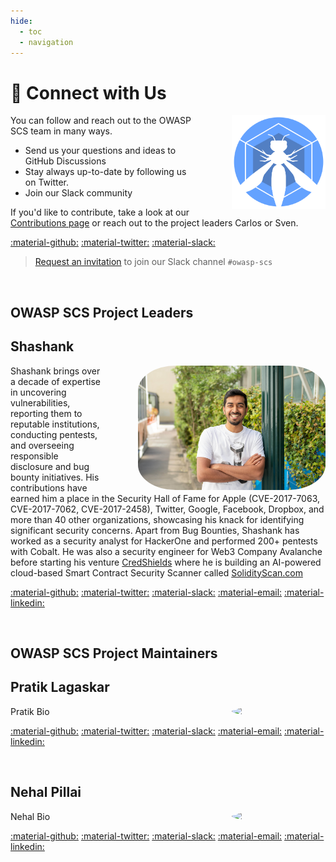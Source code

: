 ```yaml
---
hide:
  - toc
  - navigation
---
```


# &#128172; Connect with Us

<img src="../assets/logo.svg" width="150px" style="margin-left: 4em; margin-top: 0em;" align="right">

You can follow and reach out to the OWASP SCS team in many ways.

- Send us your questions and ideas to GitHub Discussions
- Stay always up-to-date by following us on Twitter.
- Join our Slack community

If you'd like to contribute, take a look at our [Contributions page](contributing.md) or reach out to the project leaders Carlos or Sven.

[:material-github:](https://github.com/OWASP/scs/discussions)
[:material-twitter:](https://twitter.com/owasp_scs)
[:material-slack:](https://owasp.slack.com/archives/C07MNDE6TPZ)

> [Request an invitation](https://owasp.slack.com/archives/C07MNDE6TPZ) to join our Slack channel `#owasp-scs`

<br>

## OWASP SCS Project Leaders

## Shashank

<img src="../assets/shashank.jpg" width="300px" style="border-radius: 20%; margin-left: 4em;" align="right">

Shashank brings over a decade of expertise in uncovering vulnerabilities, reporting them to reputable institutions, conducting pentests, and overseeing responsible disclosure and bug bounty initiatives. His contributions have earned him a place in the Security Hall of Fame for Apple (CVE-2017-7063, CVE-2017-7062, CVE-2017-2458), Twitter, Google, Facebook, Dropbox, and more than 40 other organizations, showcasing his knack for identifying significant security concerns.
Apart from Bug Bounties, Shashank has worked as a security analyst for HackerOne and performed 200+ pentests with Cobalt. He was also a security engineer for Web3 Company Avalanche before starting his venture [CredShields](https://credshields.com) where he is building an AI-powered cloud-based Smart Contract Security Scanner called [SolidityScan.com](https://solidityscan.com)

[:material-github:](https://github.com/shashank-in)
[:material-twitter:](https://twitter.com/cyberboyIndia)
[:material-slack:](https://owasp.slack.com/team/U07DDRG0ANM)
[:material-email:](mailto:shashank@credshields.com)
[:material-linkedin:](https://linkedin.com/in/shashank-in)

<br>

## OWASP SCS Project Maintainers

## Pratik Lagaskar

<img src="../../assets/pratik.jpg" width="150px" style="border-radius: 50%; margin-left: 4em;" align="right">

Pratik Bio

[:material-github:]()
[:material-twitter:]()
[:material-slack:]()
[:material-email:]()
[:material-linkedin:]()

<br>

## Nehal Pillai

<img src="../../assets/nehal.jpg" width="150px" style="border-radius: 50%; margin-left: 4em;" align="right">

Nehal Bio

[:material-github:]()
[:material-twitter:]()
[:material-slack:]()
[:material-email:]()
[:material-linkedin:]()

<br>
